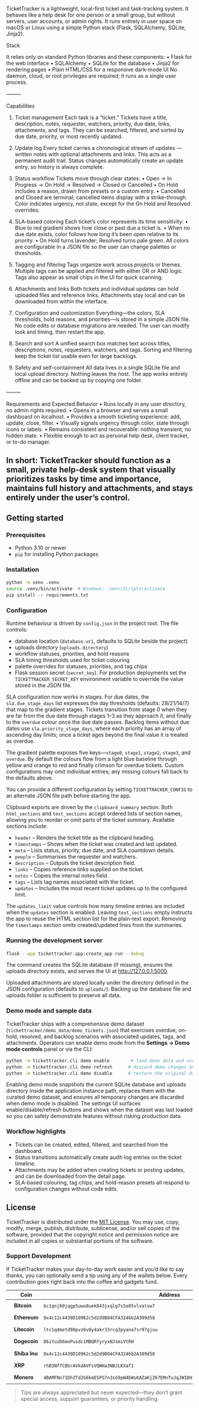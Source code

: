 TicketTracker is a lightweight, local-first ticket and task-tracking system. It behaves like a help desk for one person or a small group, but without servers, user accounts, or admin rights. It runs entirely in user space on macOS or Linux using a simple Python stack (Flask, SQLAlchemy, SQLite, Jinja2).

Stack

It relies only on standard Python libraries and these components:
	•	Flask for the web interface
	•	SQLAlchemy + SQLite for the database
	•	Jinja2 for rendering pages
	•	Plain HTML/CSS for a responsive dark-mode UI
No daemon, cloud, or root privileges are required; it runs as a single user process.

⸻

Capabilities

1. Ticket management
Each task is a “ticket.” Tickets have a title, description, notes, requester, watchers, priority, due date, links, attachments, and tags. They can be searched, filtered, and sorted by due date, priority, or most recently updated.

2. Update log
Every ticket carries a chronological stream of updates — written notes with optional attachments and links. This acts as a permanent audit trail. Status changes automatically create an update entry, so history is always complete.

3. Status workflow
Tickets move through clear states:
	•	Open → In Progress → On Hold → Resolved → Closed or Cancelled
	•	On Hold includes a reason, drawn from presets or a custom entry.
	•	Cancelled and Closed are terminal; cancelled items display with a strike-through.
Color indicates urgency, not state, except for the On Hold and Resolved overrides.

4. SLA-based coloring
Each ticket’s color represents its time sensitivity:
	•	Blue to red gradient shows how close or past due a ticket is.
	•	When no due date exists, color follows how long it’s been open relative to its priority.
	•	On Hold turns lavender; Resolved turns pale green.
All colors are configurable in a JSON file so the user can change palettes or thresholds.

5. Tagging and filtering
Tags organize work across projects or themes. Multiple tags can be applied and filtered with either OR or AND logic. Tags also appear as small chips in the UI for quick scanning.

6. Attachments and links
Both tickets and individual updates can hold uploaded files and reference links. Attachments stay local and can be downloaded from within the interface.

7. Configuration and customization
Everything—the colors, SLA thresholds, hold reasons, and priorities—is stored in a simple JSON file. No code edits or database migrations are needed. The user can modify look and timing, then restart the app.

8. Search and sort
A unified search box matches text across titles, descriptions, notes, requesters, watchers, and tags. Sorting and filtering keep the ticket list usable even for large backlogs.

9. Safety and self-containment
All data lives in a single SQLite file and local upload directory. Nothing leaves the host. The app works entirely offline and can be backed up by copying one folder.

⸻

Requirements and Expected Behavior
	•	Runs locally in any user directory, no admin rights required.
	•	Opens in a browser and serves a small dashboard on localhost.
	•	Provides a smooth ticketing experience: add, update, close, filter.
	•	Visually signals urgency through color, state through icons or labels.
	•	Remains consistent and recoverable: nothing transient, no hidden state.
	•	Flexible enough to act as personal help desk, client tracker, or to-do manager.

In short: TicketTracker should function as a small, private help-desk system that visually prioritizes tasks by time and importance, maintains full history and attachments, and stays entirely under the user’s control.
---

## Getting started

### Prerequisites
- Python 3.10 or newer
- `pip` for installing Python packages

### Installation
```bash
python -m venv .venv
source .venv/bin/activate  # Windows: .venv\Scripts\activate
pip install -r requirements.txt
```

### Configuration
Runtime behaviour is driven by `config.json` in the project root. The file controls:
- database location (`database.uri`, defaults to SQLite beside the project)
- uploads directory (`uploads.directory`)
- workflow statuses, priorities, and hold reasons
- SLA timing thresholds used for ticket colouring
- palette overrides for statuses, priorities, and tag chips
- Flask session secret (`secret_key`). For production deployments set the `TICKETTRACKER_SECRET_KEY` environment variable to override the value stored in the JSON file.

SLA configuration now works in stages. For due dates, the `sla.due_stage_days` list expresses the day thresholds (defaults: 28/21/14/7) that map to the gradient stages. Tickets transition from stage 0 when they are far from the due date through stages 1–3 as they approach it, and finally to the `overdue` colour once the due date passes. Backlog items without due dates use `sla.priority_stage_days`, where each priority has an array of ascending day limits; once a ticket ages beyond the final value it is treated as overdue.

The gradient palette exposes five keys—`stage0`, `stage1`, `stage2`, `stage3`, and `overdue`. By default the colours flow from a light blue baseline through yellow and orange to red and finally crimson for overdue tickets. Custom configurations may omit individual entries; any missing colours fall back to the defaults above.

You can provide a different configuration by setting `TICKETTRACKER_CONFIG` to an alternate JSON file path before starting the app.

Clipboard exports are driven by the `clipboard_summary` section. Both `html_sections` and `text_sections` accept ordered lists of section names, allowing you to reorder or omit parts of the ticket summary. Available sections include:

- `header` – Renders the ticket title as the clipboard heading.
- `timestamps` – Shows when the ticket was created and last updated.
- `meta` – Lists status, priority, due date, and SLA countdown details.
- `people` – Summarises the requester and watchers.
- `description` – Outputs the ticket description field.
- `links` – Copies reference links supplied on the ticket.
- `notes` – Copies the internal notes field.
- `tags` – Lists tag names associated with the ticket.
- `updates` – Includes the most recent ticket updates up to the configured limit.

The `updates_limit` value controls how many timeline entries are included when the `updates` section is enabled. Leaving `text_sections` empty instructs the app to reuse the HTML section list for the plain-text export. Removing the `timestamps` section omits created/updated lines from the summaries.

### Running the development server
```bash
flask --app tickettracker.app:create_app run --debug
```

The command creates the SQLite database (if missing), ensures the uploads directory exists, and serves the UI at <http://127.0.0.1:5000>.

Uploaded attachments are stored locally under the directory defined in the JSON configuration (defaults to `uploads/`). Backing up the database file and uploads folder is sufficient to preserve all data.

### Demo mode and sample data

TicketTracker ships with a comprehensive demo dataset (`tickettracker/demo_data/demo_tickets.json`) that exercises overdue, on-hold, resolved, and backlog scenarios with associated updates, tags, and attachments. Operators can enable demo mode from the **Settings → Demo mode controls** panel or via the CLI:

```bash
python -m tickettracker.cli demo enable        # load demo data and snapshot live state
python -m tickettracker.cli demo refresh      # discard demo changes and reload the dataset
python -m tickettracker.cli demo disable      # restore the original database and uploads
```

Enabling demo mode snapshots the current SQLite database and uploads directory inside the application instance path, replaces them with the curated demo dataset, and ensures all temporary changes are discarded when demo mode is disabled. The settings UI surfaces enable/disable/refresh buttons and shows when the dataset was last loaded so you can safely demonstrate features without risking production data.

### Workflow highlights
- Tickets can be created, edited, filtered, and searched from the dashboard.
- Status transitions automatically create audit-log entries on the ticket timeline.
- Attachments may be added when creating tickets or posting updates, and can be downloaded from the detail page.
- SLA-based colouring, tag chips, and hold-reason presets all respond to configuration changes without code edits.

## License

TicketTracker is distributed under the [MIT License](LICENSE). You may use, copy, modify, merge, publish, distribute, sublicense, and/or sell copies of the software, provided that the copyright notice and permission notice are included in all copies or substantial portions of the software.

### Support Development

If TicketTracker makes your day-to-day work easier and you’d like to say thanks, you can optionally send a tip using any of the wallets below. Every contribution goes right back into the coffee and gadgets fund.

|   | Coin | Address |
|---|------|---------|
| <img src="static/img/Bitcoin.svg" height="24"> | **Bitcoin** | `bc1qnj60jqgp5uwu8uek843jxqlg7s5a05vlvatsw7` |
| <img src="static/img/Ethereum.svg" height="24"> | **Ethereum** | `0x4c12c4439D10962c5d2d9B04CFA3246b2A399d58` |
| <img src="static/img/Litecoin.svg" height="24"> | **Litecoin** | `ltc1q4metd98pvz6v0y4akr33rcq3pyana7sr97gjuu` |
| <img src="static/img/Dogecoin.svg" height="24"> | **Dogecoin** | `D6iYuzD6moPusdciMBQRfyryxNJsmiVtRH` |
| <img src="static/img/Shiba-Inu.svg" height="24"> | **Shiba Inu** | `0x4c12c4439D10962c5d2d9B04CFA3246b2A399d58` |
| <img src="static/img/xrp.svg" height="24"> | **XRP** | `rhB3NffCBbrAVkdAVFsVQWHa3NBJLKXaf1` |
| <img src="static/img/Monero.svg" height="24"> | **Monero** | `4BAMFNn71DhZTd2G6kmESPG7n3sG9pW4bWsKAZaKjZ67EMnTuJqJW1DH1cr1scZxP57BQshpEr2fz5KKSP4K3ScvRkH7N8S` |

> Tips are always appreciated but never expected—they don’t grant special access, support guarantees, or priority handling.
